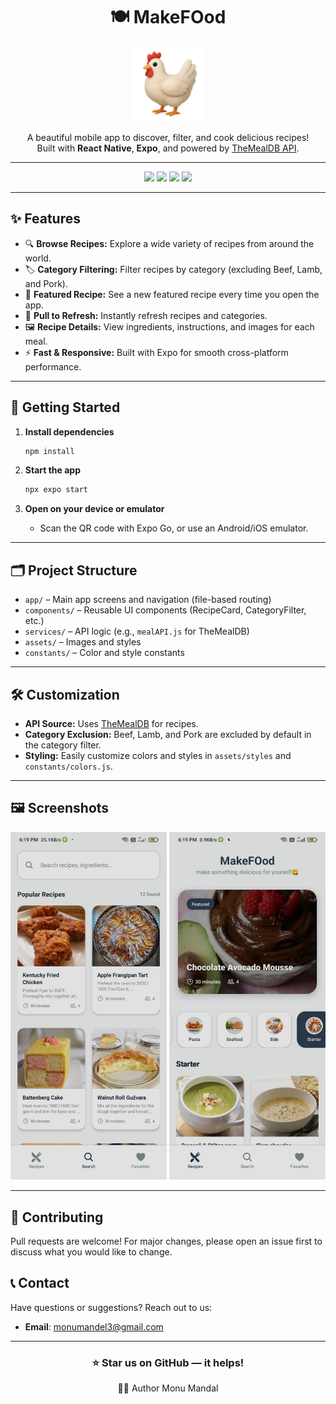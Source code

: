 <div align="center">

# 🍽️ MakeFOod

<p align="center">
  <img src="mobile/assets/images/chicken.png" alt="MakeFOod Logo" width="120" /> 
</p>

A beautiful mobile app to discover, filter, and cook delicious recipes!  
Built with **React Native**, **Expo**, and powered by [TheMealDB API](https://www.themealdb.com/).
</div>

---

<p align="center">
  <img src="https://img.shields.io/badge/React_Native-20232A?logo=react&logoColor=61DAFB" />
  <img src="https://img.shields.io/badge/Expo-000020?logo=expo&logoColor=fff" />
  <img src="https://img.shields.io/badge/JavaScript-F7DF1E?logo=javascript&logoColor=000" />
  <img src="https://img.shields.io/badge/TheMealDB-FF7043?logo=data:image/svg+xml;base64,PHN2ZyBmaWxsPSIjRkZGIiB2aWV3Qm94PSIwIDAgMjQgMjQiPjwvc3ZnPg==" />
</p>

---

## ✨ Features

- 🔍 **Browse Recipes:** Explore a wide variety of recipes from around the world.
- 🏷️ **Category Filtering:** Filter recipes by category (excluding Beef, Lamb, and Pork).
- 🌟 **Featured Recipe:** See a new featured recipe every time you open the app.
- 🔄 **Pull to Refresh:** Instantly refresh recipes and categories.
- 🖼️ **Recipe Details:** View ingredients, instructions, and images for each meal.
- ⚡ **Fast & Responsive:** Built with Expo for smooth cross-platform performance.

---

## 🚀 Getting Started

1. **Install dependencies**

   ```bash
   npm install
   ```

2. **Start the app**

   ```bash
   npx expo start
   ```

3. **Open on your device or emulator**
   - Scan the QR code with Expo Go, or use an Android/iOS emulator.

---

## 🗂️ Project Structure

- `app/` – Main app screens and navigation (file-based routing)
- `components/` – Reusable UI components (RecipeCard, CategoryFilter, etc.)
- `services/` – API logic (e.g., `mealAPI.js` for TheMealDB)
- `assets/` – Images and styles
- `constants/` – Color and style constants

---

## 🛠️ Customization

- **API Source:** Uses [TheMealDB](https://www.themealdb.com/api.php) for recipes.
- **Category Exclusion:** Beef, Lamb, and Pork are excluded by default in the category filter.
- **Styling:** Easily customize colors and styles in `assets/styles` and `constants/colors.js`.

---

## 🖼️ Screenshots

<p align="center">
  <img src="mobile/assets/images/makefood.jpg" width="250" alt="Home Screen" />
  <img src="mobile/assets/images/makefood2.jpg" width="250" alt="Search screen" />
</p>

---

## 🤝 Contributing

Pull requests are welcome!
For major changes, please open an issue first to discuss what you would like to change.

## 📞 Contact

Have questions or suggestions? Reach out to us:

- **Email**: monumandel3@gmail.com

---

<div align="center">
  
### ⭐ Star us on GitHub — it helps!
<p align="center">
 👨‍💻 Author
Monu Mandal 
</p>

</div>
